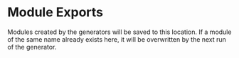 # Module Exports
Modules created by the generators will be saved to this location.  If a module of the same name already exists here, it will be overwritten by the next run of the generator.